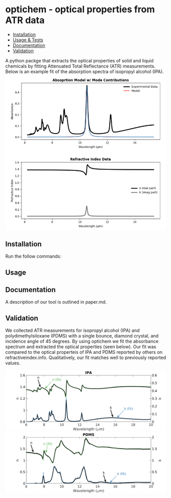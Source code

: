 # optichem - optical properties from ATR data

<!--ts-->
   * [Installation](#installation)
   * [Usage & Tests](#usage)
   * [Documentation](#Documentation)
   * [Validation](#Validation)
<!--te-->

A python packge that extracts the optical properties of solid and liquid chemicals by fitting Attenuated Total Reflectance (ATR) measurements. Below is an example fit of the absorption spectra of isopropyl alcohol (IPA). 
![](readme_files/model_fit.gif)



## Installation
Run the follow commands:

## Usage

## Documentation
A description of our tool is outlined in paper.md. 

## Validation
We collected ATR measurements for isopropyl alcohol (IPA) and polydimethylsiloxane (PDMS) with a single bounce, diamond crystal, and incidence angle of 45 degrees. By using optichem we fit the absorbance spectrum and extracted the optical properties (seen below). Our fit was compared to the optical properteis of IPA and PDMS reported by others on refractiveindex.info. Qualitatively, our fit matches well to previously reported values. 


<img src="readme_files/IPA.png">
<img src="readme_files/PDMS.png">

